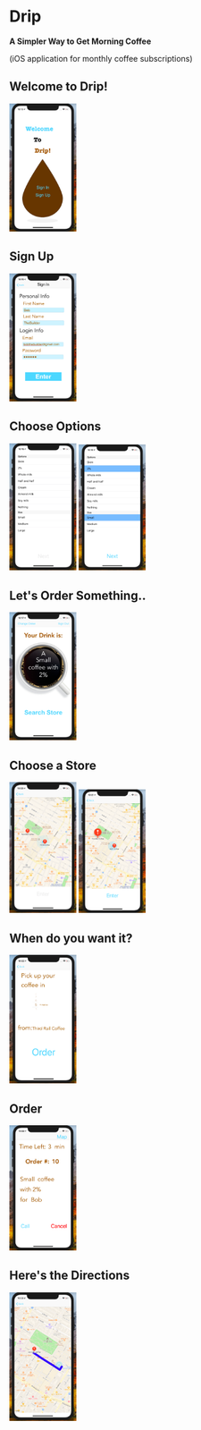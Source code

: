 # Drip
__A Simpler Way to Get Morning Coffee__

(iOS application for monthly coffee subscriptions)


## Welcome to Drip!
<img src="./drip_screenshots/login.png" width="120">


## Sign Up
<img src="./drip_screenshots/sign_up.png" width="120">


## Choose Options
<img src="./drip_screenshots/options.png" width="120"> <img src="./drip_screenshots/options_selected.png" width="120">


## Let's Order Something..
<img src="./drip_screenshots/main_screen.png" width="120">


## Choose a Store
<img src="./drip_screenshots/find_store.png" width="120"> <img src="./drip_screenshots/store_selected.png" width="120">


## When do you want it?
<img src="./drip_screenshots/time_selection.png" width="120">


## Order
<img src="./drip_screenshots/order_processing.png" width="120">


## Here's the Directions
<img src="./drip_screenshots/store_directions.png" width="120">
